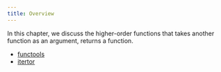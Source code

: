 ```yaml
---
title: Overview
---
```


In this chapter, we discuss the higher-order functions that takes another function as an argument, returns a function. 

* [functools](ch9_functools.md)
* [itertor](ch9_itertor.md)
<!-- * [Challenges](challenges.md) -->

